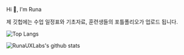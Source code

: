 Hi 👋, I'm Runa

제 깃헙에는 수업 일정표와 기초자료, 훈련생들의 포틀폴리오가 업로드 됩니다.


![Top Langs](https://github-readme-stats.vercel.app/api/top-langs/?username=RunaUXLabs&hide_progress=true)

![RunaUXLabs's github stats](https://github-readme-stats.vercel.app/api?username=RunaUXLabs&show_icons=true)
